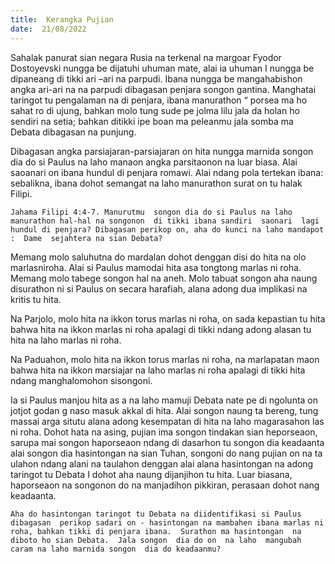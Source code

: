 ```yaml
---
title:  Kerangka Pujian
date:  21/08/2022
---
```


Sahalak panurat sian  negara Rusia na terkenal na margoar  Fyodor  Dostoyevski nungga be dijatuhi  uhuman  mate, alai  ia uhuman I  nungga be dipaneang  di tikki ari –ari na parpudi. Ibana  nungga  be mangahabishon angka ari-ari na na parpudi  dibagasan  penjara songon gantina.  Manghatai  taringot  tu  pengalaman  na di penjara, ibana manurathon “ porsea ma ho sahat ro di ujung, bahkan  molo tung  sude pe jolma  lilu jala da holan ho sendiri na setia; bahkan ditikki ipe boan  ma  peleanmu  jala somba ma Debata dibagasan  na punjung.

Dibagasan  angka parsiajaran-parsiajaran on hita nungga marnida songon dia do si Paulus na laho manaon angka parsitaonon na luar biasa.  Alai  saoanari on ibana hundul di penjara romawi.  Alai  ndang  pola  tertekan  ibana: sebalikna, ibana dohot semangat  na laho manurathon surat on tu halak Filipi.

`Jahama Filipi 4:4-7. Manurutmu  songon dia do si Paulus na laho manurathon hal-hal na songonon  di tikki ibana sandiri  saonari  lagi hundul di penjara? Dibagasan perikop on, aha do kunci na laho mandapot :  Dame  sejahtera na sian Debata?`

Memang   molo saluhutna do mardalan dohot denggan disi do hita  na olo marlasniroha. Alai si Paulus  mamodai  hita asa  tongtong  marlas ni roha. Memang  molo tabege songon hal  na aneh.  Molo tabuat songon  aha naung  disurathon ni si Paulus on secara harafiah, alana adong dua implikasi  na kritis tu hita.

Na Parjolo, molo hita na ikkon torus  marlas ni roha, on sada  kepastian tu hita bahwa hita na ikkon marlas ni roha apalagi di tikki ndang  adong  alasan tu hita na laho marlas ni  roha.

Na Paduahon, molo hita  na ikkon  torus  marlas ni roha, na marlapatan  maon bahwa hita na ikkon marsiajar na laho marlas ni roha apalagi di tikki hita ndang   manghalomohon sisongoni.

Ia si Paulus   manjou   hita as a  na  laho  mamuji  Debata  nate  pe di ngolunta on jotjot godan g  naso  masuk akkal di hita.  Alai songon naung  ta bereng, tung  massai  arga situtu alana adong   kesempatan  di hita na laho  magarasahon  las ni roha.  Dohot  hata  na asing, pujian  ima songon  tindakan  sian heporseaon, sarupa  mai  songon haporseaon  ndang di dasarhon tu songon  dia keadaanta  alai songon dia hasintongan na sian Tuhan, songoni do nang  pujian on na ta ulahon  ndang  alani  na taulahon denggan alai alana hasintongan  na adong  taringot tu Debata I dohot  aha  naung  dijanjihon  tu hita.  Luar biasana, haporseaon  na  songonon do na manjadihon  pikkiran, perasaan  dohot nang keadaanta.

`Aha do hasintongan taringot tu Debata na diidentifikasi si Paulus dibagasan  perikop sadari on - hasintongan na mambahen ibana marlas ni roha, bahkan tikki di penjara ibana.  Surathon ma hasintongan  na diboto ho sian Debata.  Jala songon  dia do on  na laho  mangubah  caram na laho marnida songon  dia do keadaanmu?`